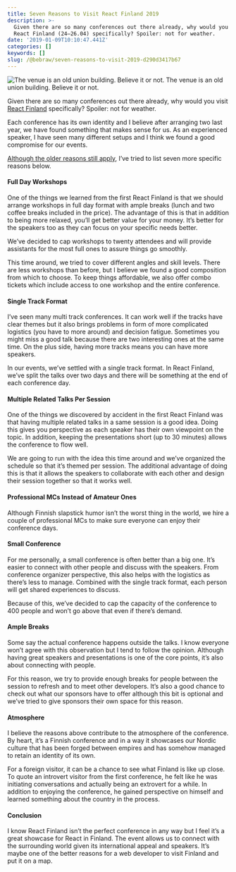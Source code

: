 ```yaml
---
title: Seven Reasons to Visit React Finland 2019
description: >-
  Given there are so many conferences out there already, why would you visit
  React Finland (24–26.04) specifically? Spoiler: not for weather.
date: '2019-01-09T10:10:47.441Z'
categories: []
keywords: []
slug: /@bebraw/seven-reasons-to-visit-2019-d290d3417b67
---
```


![The venue is an old union building. Believe it or not.](img/1__z__UXmWAtFw91toTScbv1lQ.jpeg)
The venue is an old union building. Believe it or not.

Given there are so many conferences out there already, why would you visit [React Finland](https://react-finland.fi/) specifically? Spoiler: not for weather.

Each conference has its own identity and I believe after arranging two last year, we have found something that makes sense for us. As an experienced speaker, I have seen many different setups and I think we found a good compromise for our events.

[Although the older reasons still apply](https://medium.com/react-finland/why-to-visit-react-finland-6cef6d2655aa), I’ve tried to list seven more specific reasons below.

#### Full Day Workshops

One of the things we learned from the first React Finland is that we should arrange workshops in full day format with ample breaks (lunch and two coffee breaks included in the price). The advantage of this is that in addition to being more relaxed, you’ll get better value for your money. It’s better for the speakers too as they can focus on your specific needs better.

We’ve decided to cap workshops to twenty attendees and will provide assistants for the most full ones to assure things go smoothly.

This time around, we tried to cover different angles and skill levels. There are less workshops than before, but I believe we found a good composition from which to choose. To keep things affordable, we also offer combo tickets which include access to one workshop and the entire conference.

#### Single Track Format

I’ve seen many multi track conferences. It can work well if the tracks have clear themes but it also brings problems in form of more complicated logistics (you have to more around) and decision fatigue. Sometimes you might miss a good talk because there are two interesting ones at the same time. On the plus side, having more tracks means you can have more speakers.

In our events, we’ve settled with a single track format. In React Finland, we’ve split the talks over two days and there will be something at the end of each conference day.

#### Multiple Related Talks Per Session

One of the things we discovered by accident in the first React Finland was that having multiple related talks in a same session is a good idea. Doing this gives you perspective as each speaker has their own viewpoint on the topic. In addition, keeping the presentations short (up to 30 minutes) allows the conference to flow well.

We are going to run with the idea this time around and we’ve organized the schedule so that it’s themed per session. The additional advantage of doing this is that it allows the speakers to collaborate with each other and design their session together so that it works well.

#### Professional MCs Instead of Amateur Ones

Although Finnish slapstick humor isn’t the worst thing in the world, we hire a couple of professional MCs to make sure everyone can enjoy their conference days.

#### Small Conference

For me personally, a small conference is often better than a big one. It’s easier to connect with other people and discuss with the speakers. From conference organizer perspective, this also helps with the logistics as there’s less to manage. Combined with the single track format, each person will get shared experiences to discuss.

Because of this, we’ve decided to cap the capacity of the conference to 400 people and won’t go above that even if there’s demand.

#### Ample Breaks

Some say the actual conference happens outside the talks. I know everyone won’t agree with this observation but I tend to follow the opinion. Although having great speakers and presentations is one of the core points, it’s also about connecting with people.

For this reason, we try to provide enough breaks for people between the session to refresh and to meet other developers. It’s also a good chance to check out what our sponsors have to offer although this bit is optional and we’ve tried to give sponsors their own space for this reason.

#### Atmosphere

I believe the reasons above contribute to the atmosphere of the conference. By heart, it’s a Finnish conference and in a way it showcases our Nordic culture that has been forged between empires and has somehow managed to retain an identity of its own.

For a foreign visitor, it can be a chance to see what Finland is like up close. To quote an introvert visitor from the first conference, he felt like he was initiating conversations and actually being an extrovert for a while. In addition to enjoying the conference, he gained perspective on himself and learned something about the country in the process.

#### Conclusion

I know React Finland isn’t the perfect conference in any way but I feel it’s a great showcase for React in Finland. The event allows us to connect with the surrounding world given its international appeal and speakers. It’s maybe one of the better reasons for a web developer to visit Finland and put it on a map.